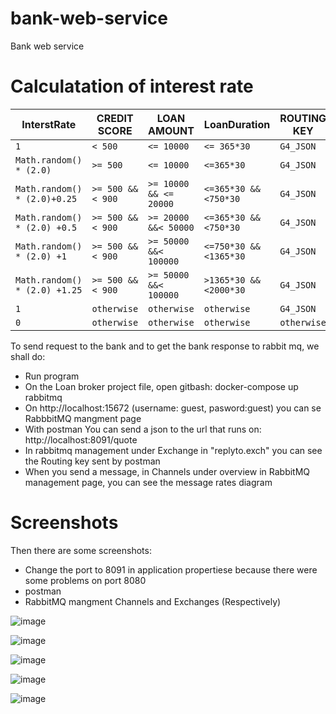 # bank-web-service
Bank web service

# Calculatation of interest rate

InterstRate | CREDIT SCORE | LOAN AMOUNT  | LoanDuration |ROUTING KEY |
------|-------------|---------------|-------------|-------------| 
 `1` | `< 500 ` | `<= 10000 `  | `<= 365*30` | `G4_JSON` |
  `Math.random() * (2.0)` | `>= 500 ` | `<= 10000`  | `<=365*30` | `G4_JSON` |
 `Math.random() * (2.0)+0.25` | `>= 500 && < 900 ` | `>= 10000 && <= 20000`  | `<=365*30 && <750*30 ` | `G4_JSON` |
 `Math.random() * (2.0) +0.5` |`>= 500 && < 900 ` | `>= 20000 &&< 50000`  | `<=365*30 && <750*30` | `G4_JSON` |
`Math.random() * (2.0) +1` |`>= 500 && < 900 ` | `>= 50000 &&< 100000`  | `<=750*30 && <1365*30` | `G4_JSON` |
`Math.random() * (2.0) +1.25` |`>= 500 && < 900 ` | `>= 50000 &&< 100000`  | `>1365*30 && <2000*30` | `G4_JSON` |
 `1` | `otherwise`|`otherwise` |`otherwise` |`G4_JSON` |
 `0` | `otherwise`|`otherwise` |`otherwise` |`otherwise` |
To send request to the bank and to get the bank response to rabbit mq, we shall do:

- Run program
- On the Loan broker project file, open gitbash: docker-compose up rabbitmq 
- On http://localhost:15672 (username: guest, pasword:guest) you can se RabbbitMQ mangment page
- With postman You can send a json to the url that runs on: http://localhost:8091/quote
- In rabbitmq management under Exchange in "replyto.exch" you can see the Routing key sent by postman
- When you send a message, in Channels under overview in RabbitMQ management page, you can see the message rates diagram

# Screenshots
Then there are some screenshots:
- Change the port to 8091 in application propertiese because there were some problems on port 8080 
- postman
- RabbitMQ mangment Channels and Exchanges
(Respectively)


![image](https://user-images.githubusercontent.com/20173643/48667407-15d4c780-ead5-11e8-9ca1-1f7f33c4d7f6.png)

![image](https://user-images.githubusercontent.com/20173643/48667423-664c2500-ead5-11e8-894b-9c7c2ab5c7ec.png)

![image](https://user-images.githubusercontent.com/20173643/48667434-a6aba300-ead5-11e8-9d8e-f67054ac3b62.png)

![image](https://user-images.githubusercontent.com/20173643/48667446-02762c00-ead6-11e8-8fbd-258203085f7b.png)

![image](https://user-images.githubusercontent.com/20173643/48667455-597c0100-ead6-11e8-992f-2fa70a4011f0.png)
